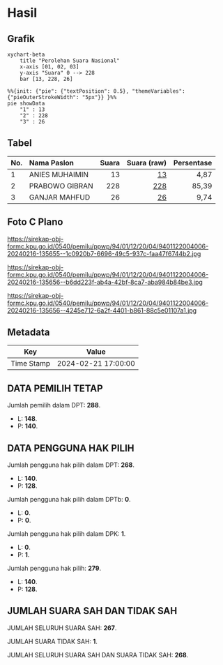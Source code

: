 # Hasil

## Grafik

```mermaid
xychart-beta
    title "Perolehan Suara Nasional"
    x-axis [01, 02, 03]
    y-axis "Suara" 0 --> 228
    bar [13, 228, 26]
```

```mermaid
%%{init: {"pie": {"textPosition": 0.5}, "themeVariables": {"pieOuterStrokeWidth": "5px"}} }%%
pie showData
    "1" : 13
    "2" : 228
    "3" : 26
```

## Tabel

| No. | Nama Paslon    | Suara | Suara (raw) | Persentase |
|:--- |:-------------- | -----:| -----------:| ----------:|
| 1   | ANIES MUHAIMIN | 13    | [13][p-1]   | 4,87       |
| 2   | PRABOWO GIBRAN | 228   | [228][p-2]  | 85,39      |
| 3   | GANJAR MAHFUD  | 26    | [26][p-3]   | 9,74       |


[p-1]: https://github.com/gigit-pemilu/pemilu-2024/blob/main/pilpres/hitung-suara/sub/94-papua-tengah/sub/01-nabire/sub/12-nabire-barat/sub/2004-kali-semen/sub/006-tps/sub/paslon-1.txt
[p-2]: https://github.com/gigit-pemilu/pemilu-2024/blob/main/pilpres/hitung-suara/sub/94-papua-tengah/sub/01-nabire/sub/12-nabire-barat/sub/2004-kali-semen/sub/006-tps/sub/paslon-2.txt
[p-3]: https://github.com/gigit-pemilu/pemilu-2024/blob/main/pilpres/hitung-suara/sub/94-papua-tengah/sub/01-nabire/sub/12-nabire-barat/sub/2004-kali-semen/sub/006-tps/sub/paslon-3.txt

## Foto C Plano

https://sirekap-obj-formc.kpu.go.id/0540/pemilu/ppwp/94/01/12/20/04/9401122004006-20240216-135655--1c0920b7-6696-49c5-937c-faa47f6744b2.jpg

https://sirekap-obj-formc.kpu.go.id/0540/pemilu/ppwp/94/01/12/20/04/9401122004006-20240216-135656--b6dd223f-ab4a-42bf-8ca7-aba984b84be3.jpg

https://sirekap-obj-formc.kpu.go.id/0540/pemilu/ppwp/94/01/12/20/04/9401122004006-20240216-135656--4245e712-6a2f-4401-b861-88c5e01107a1.jpg


## Metadata

| Key        | Value               |
| ---------- | ------------------- |
| Time Stamp | 2024-02-21 17:00:00 |


## DATA PEMILIH TETAP

Jumlah pemilih dalam DPT: **288**.
 * L: **148**.
 * P: **140**.

## DATA PENGGUNA HAK PILIH

Jumlah pengguna hak pilih dalam DPT: **268**.
 * L: **140**.
 * P: **128**.

Jumlah pengguna hak pilih dalam DPTb: **0**.
 * L: **0**.
 * P: **0**.

Jumlah pengguna hak pilih dalam DPK: **1**.
 * L: **0**.
 * P: **1**.

Jumlah pengguna hak pilih: **279**.
 * L: **140**.
 * P: **128**.

## JUMLAH SUARA SAH DAN TIDAK SAH

JUMLAH SELURUH SUARA SAH: **267**.

JUMLAH SUARA TIDAK SAH: **1**.

JUMLAH SELURUH SUARA SAH DAN SUARA TIDAK SAH: **268**.


